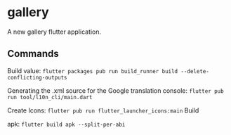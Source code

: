 # gallery

A new gallery flutter application.

## Commands

Build value: `flutter packages pub run build_runner build --delete-conflicting-outputs`

Generating the .xml source for the Google translation console: `flutter
pub run tool/l10n_cli/main.dart`

Create Icons: `flutter pub run flutter_launcher_icons:main` Build

apk: `flutter build apk --split-per-abi`
